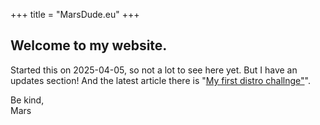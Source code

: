 +++
title = "MarsDude.eu"
+++

## Welcome to my website.

Started this on 2025-04-05, so not a lot to see here yet. But I have an updates section! And the latest article there is "[My first distro challnge"](/updates/2025/01-my-first-distro-challenge/)".

Be kind,\
Mars
